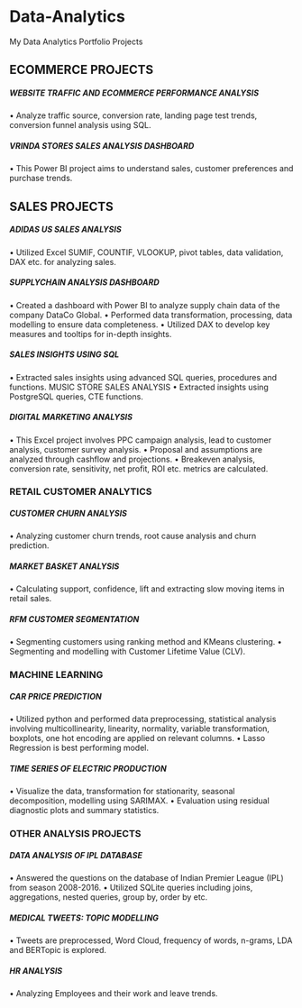 # Data-Analytics
My Data Analytics Portfolio Projects


## ECOMMERCE PROJECTS 
##### WEBSITE TRAFFIC AND ECOMMERCE PERFORMANCE ANALYSIS                                                                                                                                                              
•	Analyze traffic source, conversion rate, landing page test trends, conversion funnel analysis using SQL.            
##### VRINDA STORES SALES ANALYSIS DASHBOARD                                                                               
•	This Power BI project aims to understand sales, customer preferences and purchase trends. 
## SALES PROJECTS
##### ADIDAS US SALES ANALYSIS                                                                                             
•	Utilized Excel SUMIF, COUNTIF, VLOOKUP, pivot tables, data validation, DAX etc. for analyzing sales.                                             
##### SUPPLYCHAIN ANALYSIS DASHBOARD                                                                                     
•	Created a dashboard with Power BI to analyze supply chain data of the company DataCo Global. 
•	Performed data transformation, processing, data modelling to ensure data completeness. 
•	Utilized DAX to develop key measures and tooltips for in-depth insights. 
##### SALES INSIGHTS USING SQL                                                                                              
•	Extracted sales insights using advanced SQL queries, procedures and functions.
MUSIC STORE SALES ANALYSIS
•	Extracted insights using PostgreSQL queries, CTE functions.
##### DIGITAL MARKETING ANALYSIS                                                                                                                         
•	This Excel project involves PPC campaign analysis, lead to customer analysis, customer survey analysis.
•	Proposal and assumptions are analyzed through cashflow and projections. 
•	Breakeven analysis, conversion rate, sensitivity, net profit, ROI etc. metrics are calculated. 
### RETAIL CUSTOMER ANALYTICS
##### CUSTOMER CHURN ANALYSIS                                              
•	Analyzing customer churn trends, root cause analysis and churn prediction. 
##### MARKET BASKET ANALYSIS                                              
•	Calculating support, confidence, lift and extracting slow moving items in retail sales. 
##### RFM CUSTOMER SEGMENTATION                                              
•	Segmenting customers using ranking method and KMeans clustering. 
•	Segmenting and modelling with Customer Lifetime Value (CLV). 

### MACHINE LEARNING
##### CAR PRICE PREDICTION                                                                                                    
•	Utilized python and performed data preprocessing, statistical analysis involving multicollinearity, linearity, 
normality, variable transformation, boxplots, one hot encoding are applied on relevant columns. 
•	 Lasso Regression is best performing model.  

##### TIME SERIES OF ELECTRIC PRODUCTION                                                                                      
•	Visualize the data, transformation for stationarity, seasonal decomposition, modelling using SARIMAX. 
•	Evaluation using residual diagnostic plots and summary statistics.  

### OTHER ANALYSIS PROJECTS

##### DATA ANALYSIS OF IPL DATABASE                                                                                         
•	Answered the questions on the database of Indian Premier League (IPL) from season 2008-2016. 
•	 Utilized SQLite queries including joins, aggregations, nested queries, group by, order by etc.  

##### MEDICAL TWEETS: TOPIC MODELLING                                                                 
•	Tweets are preprocessed, Word Cloud, frequency of words, n-grams, LDA and BERTopic is explored.  

##### HR ANALYSIS 
•	Analyzing Employees and their work and leave trends. 
  
</pre>
